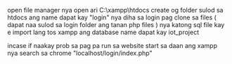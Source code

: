 open file manager nya open ari C:\xampp\htdocs
create og folder sulod sa htdocs ang name dapat kay "login"
nya diha sa login pag clone sa files ( dapat naa sulod sa login folder ang tanan php files )
nya katong sql file kay e import lang tos xampp ang database name dapat kay iot_project

incase if naakay prob sa pag pa run sa website start sa daan ang xampp nya search sa chrome "localhost/login/index.php"
